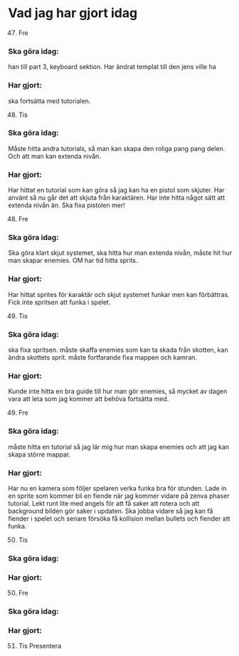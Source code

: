 # Vad jag har gjort idag 

47. Fre 

### Ska göra idag:

han till part 3, keyboard sektion. Har ändrat templat till den jens ville ha 

### Har gjort:
ska fortsätta med tutorialen.  

48. Tis

### Ska göra idag:
 Måste hitta andra tutorials, så man kan skapa den roliga pang pang delen. Och att man kan extenda nivån.   

### Har gjort:
Har hittat en tutorial som kan göra så jag kan ha en pistol som skjuter. Har använt så nu går det att skjuta från karaktären. Har inte hitta något sätt att extenda nivån än. Ska fixa pistolen mer!


48. Fre
### Ska göra idag:
Ska göra klart skjut systemet, ska hitta hur man extenda nivån, måste hit hur man skapar enemies. OM har tid hitta sprits.  

### Har gjort:
Har hittat sprites för karaktär och skjut systemet funkar men kan förbättras. Fick inte spritsen att funka i spelet.

49. Tis
### Ska göra idag:
ska fixa spritsen. måste skaffa enemies som kan ta skada från skotten, kan ändra skottets sprit. måste fortfarande fixa mappen och kamran.   

### Har gjort:
Kunde inte hitta en bra guide till hur man gör enemies, så mycket av dagen vara att leta som jag kommer att behöva fortsätta med. 

49. Fre
### Ska göra idag:
 måste hitta en tutorial så jag lär mig hur man skapa enemies och att jag kan skapa större mappar. 

### Har gjort:
 Har nu en kamera som följer spelaren verka funka bra för stunden. Lade in en sprite som kommer bli en fiende när jag kommer vidare på zenva phaser tutorial. Lekt runt lite med angels för att få saker att rotera och att background bilden gör saker i updaten. Ska jobba vidare så jag kan få fiender i spelet och senare försöka få kollision mellan bullets och fiender att funka.      

50. Tis
### Ska göra idag:

### Har gjort:

50. Fre
### Ska göra idag:

### Har gjort:

51. Tis
Presentera
